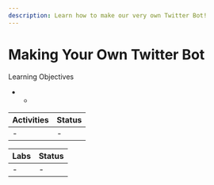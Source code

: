 ```yaml
---
description: Learn how to make our very own Twitter Bot!
---
```


# Making Your Own Twitter Bot

Learning Objectives

* -



| Activities | Status |
| :--- | :--- |
| - | - |

| Labs | Status |
| :--- | :--- |
| - | - |



